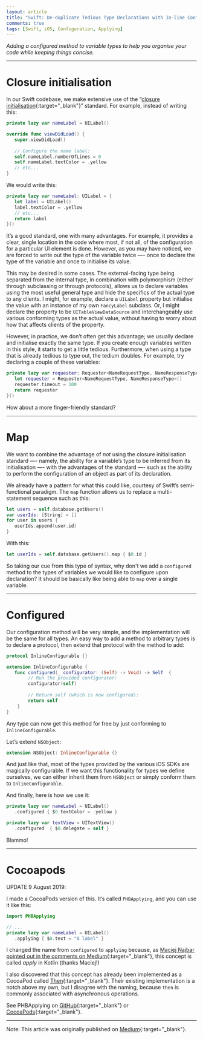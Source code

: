 ```yaml
---
layout: article
title: "Swift: De-duplicate Tedious Type Declarations with In-line Configuration"
comments: true
tags: [Swift, iOS, Configuration, Applying]
---
```


_Adding a configured method to variable types to help you organise your code while keeping things concise._

---

# Closure initialisation

In our Swift codebase, we make extensive use of the “[closure initialisation](https://medium.com/the-traveled-ios-developers-guide/swift-initialization-with-closures-5ea177f65a5){:target="_blank"}” standard. For example, instead of writing this:

```swift
private lazy var nameLabel = UILabel()

override func viewDidLoad() {
   super.viewDidLoad()
   
   // Configure the name label:
   self.nameLabel.numberOfLines = 0
   self.nameLabel.textColor = .yellow
   // etc...
}
```

We would write this:

```swift
private lazy var nameLabel: UILabel = {
   let label = UILabel()
   label.textColor = .yellow
   // etc...
   return label
}()
```

It’s a good standard, one with many advantages. For example, it provides a clear, single location in the code where most, if not all, of the configuration for a particular UI element is done.
However, as you may have noticed, we are forced to write out the type of the variable twice —- once to declare the type of the variable and once to initialise its value.

This may be desired in some cases. The external-facing type being separated from the internal type, in combination with polymorphism (either through subclassing or through protocols), allows us to declare variables using the most useful general type and hide the specifics of the actual type to any clients. I might, for example, declare a `UILabel` property but initialise the value with an instance of my own `FancyLabel` subclass. Or, I might declare the property to be `UITableViewDataSource` and interchangeably use various conforming types as the actual value, without having to worry about how that affects clients of the property.

However, in practice, we don’t often get this advantage; we usually declare and initialise exactly the same type. If you create enough variables written in this style, it starts to get a little tedious. Furthermore, when using a type that is already tedious to type out, the tedium doubles. For example, try declaring a couple of these variables:

```swift
private lazy var requester: Requester<NameRequestType, NameResponseType> = {
   let requester = Requester<NameRequestType, NameResponseType>()
   requester.timeout = 100
   return requester
}()
```

How about a more finger-friendly standard?

---

# Map

We want to combine the advantage of _not_ using the closure initialisation standard —- namely, the ability for a variable’s type to be inferred from its initialisation —- with the advantages of the standard —- such as the ability to perform the configuration of an object as part of its declaration.

We already have a pattern for what this could like, courtesy of Swift’s semi-functional paradigm. The `map` function allows us to replace a multi-statement sequence such as this:

```swift
let users = self.database.getUsers()
var userIds: [String] = []
for user in users {
   userIds.append(user.id)
}
```

With this:

```swift
let userIds = self.database.getUsers().map { $0.id }
```

So taking our cue from this type of syntax, why don't we add a `configured` method to the types of variables we would like to configure upon declaration? It should be basically like being able to `map` over a single variable.

---

# Configured

Our configuration method will be very simple, and the implementation will be the same for all types. An easy way to add a method to arbitrary types is to declare a protocol, then extend that protocol with the method to add:

```swift
protocol InlineConfigurable {}

extension InlineConfigurable {
   func configured(_ configurator: (Self) -> Void) -> Self  {
        // Run the provided configurator:
        configurator(self)
        
        // Return self (which is now configured):
        return self
    }
}
```

Any type can now get this method for free by just conforming to `InlineConfigurable`. 

Let’s extend `NSObject`:

```swift
extension NSObject: InlineConfigurable {}
```

And just like that, most of the types provided by the various iOS SDKs are magically configurable. If we want this functionality for types we define ourselves, we can either inherit them from `NSObject` or simply conform them to `InlineConfigurable`.

And finally, here is how we use it:

```swift
private lazy var nameLabel = UILabel()
   .configured { $0.textColor = .yellow }

private lazy var textView = UITextView()
   .configured  { $0.delegate = self }
```

Blammo!

---

# Cocoapods

UPDATE 9 August 2019:

I made a CocoaPods version of this. It’s called `PHBApplying`, and you can use it like this:

```swift
import PHBApplying

// ...
private lazy var nameLabel = UILabel()
   .applying { $0.text = "A label" }
```

I changed the name from `configured` to `applying` because, as [Maciej Najbar pointed out in the comments on Medium](https://medium.com/@MaciejNajbar){:target="_blank"}, this concept is called *apply* in Kotlin (thanks Maciej!)

I also discovered that this concept has already been implemented as a CocoaPod called [Then](https://github.com/devxoul/Then){:target="_blank"}. Their existing implementation is a notch above my own, but I disagree with the naming, because `then` is commonly associated with asynchronous operations.

See PHBApplying on [GitHub](https://github.com/phlippieb/PHBApplying){:target="_blank"} or [CocoaPods](https://cocoapods.org/pods/PHBApplying){:target="_blank"}.

---

Note: This article was originally published on [Medium](https://medium.com/better-programming/swift-hacks-de-duplicate-tedious-type-declarations-with-in-line-configuration-13f66370754){:target="_blank"}.
